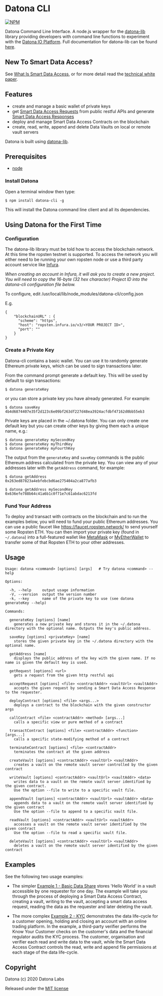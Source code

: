 # Datona CLI

[![NPM](https://img.shields.io/npm/v/datona-cli)](https://www.npmjs.org/package/datona-cli)

Datona Command Line Interface.  A node.js wrapper for the [datona-lib](https://github.com/Datona-Labs/datona-lib) library providing developers with command line functions to experiment with the [Datona IO Platform](https://datona.io).  Full documentation for datona-lib can be found [here](https://datona-lib.readthedocs.io/en/latest/index.html).

## New To Smart Data Access?

See [What Is Smart Data Access](https://datona-lib.readthedocs.io/en/latest/what.html), or for more detail read the [technical white paper](http://datonalabs.org/documents/WhitePaper.pdf).

## Features
- create and manage a basic wallet of private keys
- get [Smart Data Access Requests](https://datona-lib.readthedocs.io/en/latest/types.html#smart-data-access-request-protocol) from public restful APIs and generate [Smart Data Access Responses](https://datona-lib.readthedocs.io/en/latest/types.html#smartdataaccessresponse)
- deploy and manage Smart Data Access Contracts on the blockchain
- create, read, write, append and delete Data Vaults on local or remote vault servers

Datona is built using [datona-lib](https://github.com/datona-labs/datona-lib).

## Prerequisites

- [node](https://nodejs.org/en/)

### Install Datona
Open a terminal window then type:
```
$ npm install datona-cli -g
```
This will install the Datona command line client and all its dependencies.

## Using Datona for the First Time

### Configuration

The datona-lib library must be told how to access the blockchain network.  At this time the ropsten testnet is supported.  To access the network you will either need to be running your own ropsten node or use a third party account service like [Infura](https://infura.io).

*When creating an account in Infura, it will ask you to create a new project.  You will need to copy the 16-byte (32 hex character) Project ID into the datona-cli configuration file below.*

To configure, edit /usr/local/lib/node_modules/datona-cli/config.json
  
E.g.

```
{
    "blockchainURL" : {
      "scheme": "https",
      "host": "ropsten.infura.io/v3/<YOUR PROJECT ID>",
      "port": ""
    }
}
```

### Create a Private Key

Datona-cli contains a basic wallet. You can use it to randomly generate Ethereum private keys, which can be used to sign transactions later.

From the command prompt generate a default key.  This will be used by default to sign transactions:
```
$ datona generateKey
```
or you can store a private key you have already generated. For example:
```
$ datona saveKey 4b4d6874407e35f2d123c6e09bf263df227d48ea3924acfdbf47162d0bb55eb3
```

Private keys are placed in the ~/.datona folder.  You can only create one default key but you can create other keys by giving them each a unique name, e.g.:
```
$ datona generateKey mySecondKey
$ datona generateKey myThirdKey
$ datona generateKey myFourthKey
```

The output from the `generateKey` and `saveKey` commands is the public Ethereum address calculated from the private key.  You can view any of your addresses later with the `getAddress` command, for example:
```
$ datona getAddress
0x263ed87823a4ebfebcbd6ae275404a2ca877afb3

$ datona getAddress mySecondKey
0x636efe788b64c41a6b1c0f71e7c61abdac6213fd
```

### Fund Your Address

To deploy and transact with contracts on the blockchain and to run the examples below, you will need to fund your public Ethereum addresses.  You can use a public faucet like https://faucet.ropsten.network/ to send yourself some Ropsten ETH.  You can then import your private key (found in `~/.datona`) into a full-featured wallet like [MetaMask](https://metamask.io/) or [MyEtherWallet](https://www.myetherwallet.com/) to transfer some of that Ropsten ETH to your other addresses. 

## Usage

```
Usage: datona <command> [options] [args]   # Try datona <command> --help

Options:

  -h, --help     output usage information
  -V, --version  output the version number
  -k, --key      name of the private key to use (see datona generateKey --help)

Commands:

  generateKey [options] [name]
    generates a new private key and stores it in the ~/.datona directory with the optional name. Outputs the key's public address.

  saveKey [options] <privateKey> [name]
    stores the given private key in the ~/.datona directory with the optional name.

  getAddress [name]
    displays the public address of the key with the given name. If no name is given the default key is used.

  getRequest [options] <url>
    gets a request from the given http restful api

  acceptRequest [options] <file> <contractAddr> <vaultUrl> <vaultAddr>
    accepts the given request by sending a Smart Data Access Response to the requester.

  deployContract [options] <file> <args...>
    deploys a contract to the blockchain with the given constructor args

  callContract <file> <contractAddr> <method> [args...]
    calls a specific view or pure method of a contract

  transactContract [options] <file> <contractAddr> <function> [args...]
    calls a specific state-modifying method of a contract

  terminateContract [options] <file> <contractAddr>
    terminates the contract at the given address

  createVault [options] <contractAddr> <vaultUrl> <vaultAddr>
    creates a vault on the remote vault server controlled by the given contract

  writeVault [options] <contractAddr> <vaultUrl> <vaultAddr> <data>
    writes data to a vault on the remote vault server identified by the given contract.
    Use the option --file to write to a specific vault file.

  appendVault [options] <contractAddr> <vaultUrl> <vaultAddr> <data>
    appends data to a vault on the remote vault server identified by the given contract
    Use the option --file to append to a specific vault file.

  readVault [options] <contractAddr> <vaultUrl> <vaultAddr>
    accesses a vault on the remote vault server identified by the given contract
    Use the option --file to read a specific vault file.

  deleteVault [options] <contractAddr> <vaultUrl> <vaultAddr>
    deletes a vault on the remote vault server identified by the given contract

```

## Examples

See the following two usage examples:

  - The simpler [Example 1 - Basic Data Share](Example-Basic.md) stores 'Hello World' in a vault accessible by one requester for one day.  The example will take you through the process of deploying a Smart Data Access Contract, creating a vault, writing to the vault, accepting a smart data access request, reading the data as the requester and later deleting the vault.  

  - The more complex [Example 2 - KYC](Example-KYC.md) demonstrates the data life-cycle for a customer opening, holding and closing an account with an online trading platform.  In the example, a third-party verifier performs the Know Your Customer checks on the customer's data and the financial regulator audits the KYC process.  The customer, organisation and verifier each read and write data to the vault, while the Smart Data Access Contract controls the read, write and append file permissions at each stage of the data life-cycle.

## Copyright

Datona (c) 2020 Datona Labs

Released under the [MIT license](LICENSE)
